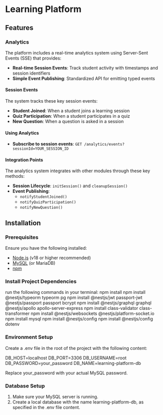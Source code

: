 # Learning Platform

## Features

### Analytics

The platform includes a real-time analytics system using Server-Sent Events (SSE) that provides:

- **Real-time Session Events**: Track student activity with timestamps and session identifiers
- **Simple Event Publishing**: Standardized API for emitting typed events

#### Session Events

The system tracks these key session events:

- **Student Joined**: When a student joins a learning session
- **Quiz Participation**: When a student participates in a quiz
- **New Question**: When a question is asked in a session

#### Using Analytics

- **Subscribe to session events**: `GET /analytics/events?sessionId=YOUR_SESSION_ID`

#### Integration Points

The analytics system integrates with other modules through these key methods:

- **Session Lifecycle**: `initSession()` and `cleanupSession()`
- **Event Publishing**:
  - `notifyStudentJoined()`
  - `notifyQuizParticipation()`
  - `notifyNewQuestion()`

## Installation

### Prerequisites

Ensure you have the following installed:

- [Node.js](https://nodejs.org/) (v18 or higher recommended)
- [MySQL](https://www.mysql.com/) (or MariaDB)
- [npm](https://www.npmjs.com/)

### Install Project Dependencies

run the following commands in your terminal:
npm install
npm install @nestjs/typeorm typeorm pg
npm install @nestjs/jwt passport-jwt @nestjs/passport passport bcrypt
npm install @nestjs/graphql graphql @nestjs/apollo apollo-server-express
npm install class-validator class-transformer
npm install @nestjs/websockets @nestjs/platform-socket.io
npm install mysql
npm install @nestjs/config
npm install @nestjs/config dotenv

### Environment Setup

Create a .env file in the root of the project with the following content:

DB_HOST=localhost
DB_PORT=3306
DB_USERNAME=root
DB_PASSWORD=your_password
DB_NAME=learning-platform-db

Replace your_password with your actual MySQL password.

### Database Setup

1. Make sure your MySQL server is running.
2. Create a local database with the name learning-platform-db, as specified in the .env file content.
